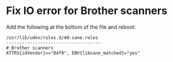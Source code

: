 # Fix IO error for Brother scanners
Add the following at the bottom of the file and reboot:
```
/usr/lib/udev/rules.d/49-sane.rules
------------------------------------
# Brother scanners
ATTRS{idVendor}=="04f9", ENV{libsane_matched}="yes"
```
